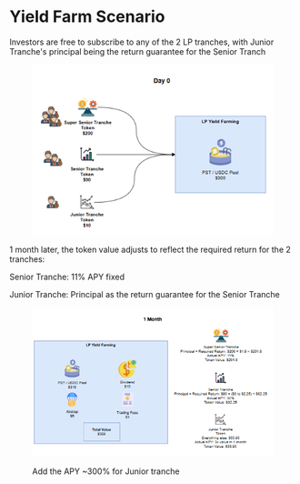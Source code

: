 # Yield Farm Scenario

Investors are free to subscribe to any of the 2 LP tranches, with Junior Tranche's principal being the return guarantee for the Senior Tranch

<figure><img src="../.gitbook/assets/image (19).png" alt=""><figcaption></figcaption></figure>

1 month later, the token value adjusts to reflect the required return for the 2 tranches:

Senior Tranche: 11% APY fixed

Junior Tranche: Principal as the return guarantee for the Senior Tranche

<figure><img src="../.gitbook/assets/image (20).png" alt=""><figcaption><p>Add the APY ~300% for Junior tranche</p></figcaption></figure>
